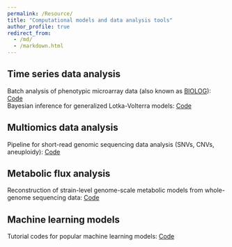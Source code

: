 ```yaml
---
permalink: /Resource/
title: "Computational models and data analysis tools"
author_profile: true
redirect_from: 
  - /md/
  - /markdown.html
---
```


## Time series data analysis
Batch analysis of phenotypic microarray data (also known as [BIOLOG](https://www.biolog.com)): [Code](https://github.com/LiaoLabATDartmouth/BIOLOG_data_processing)  
Bayesian inference for generalized Lotka-Volterra models: [Code](https://github.com/LiaoLabATDartmouth/Bayesian_inference_for_GLV/tree/main)

## Multiomics data analysis
Pipeline for short-read genomic sequencing data analysis (SNVs, CNVs, aneuploidy): [Code](https://www.dropbox.com/scl/fi/q5btfyy8hl6e7dsvqw0tu/short_read_data_analysis.zip?rlkey=ig9qp5iqr0llvapud50dd4hom&st=fay2fpzd&dl=0)

## Metabolic flux analysis
Reconstruction of strain-level genome-scale metabolic models from whole-genome sequencing data: [Code](https://github.com/LiaoLabATDartmouth/GEM_reconstruction/tree/main)

## Machine learning models
Tutorial codes for popular machine learning models: [Code](https://github.com/LiaoLabATDartmouth/Machine_learning_tutorial/tree/main)

